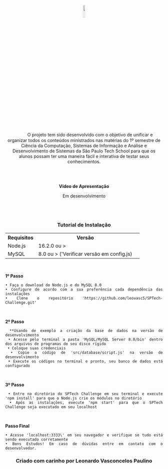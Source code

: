 <div align="center">
  <img src="https://user-images.githubusercontent.com/70069239/168457986-6f46a84f-eceb-4b67-b99c-f33cca49a36a.png" height="10%">
  <p align="center">
  ㅤㅤㅤO  projeto  tem  sido  desenvolvido com o objetivo de unificar e organizar todos os conteúdos ministrados nas matérias do 1º semestre de Ciência da Computação, 
    Sistemas de Informação e Análise e Desenvolvimento de Sistemas da São Paulo Tech School para que os alunos possam ter 
    uma maneira fácil e interativa de testar seus conhecimentos.
  </p>
  <br><br>
  <p><b>Vídeo de Apresentação</b></p>
   <div align="center">
  Em desenvolvimento
  <br><br><br><br>
  <h3>Tutorial de Instalação</h3>
<table>
  <tr>
    <th>Requisitos</th>
    <th>Versão</th>
  </tr>
  <tr>
    <td>Node.js</td>
    <td>16.2.0 ou ></td>
  </tr>
  <tr>
    <td>MySQL</td>
    <td>8.0 ou > ('Verificar versão em config.js)<td>
  </tr>
</table>
<br>
</div>

<div align="justify">
<p><b>1º Passo</b></p>

    
    • Faça o download do Node.js e do MySQL 8.0
    • Configure de acordo com a sua preferência cada dependência das instalações
    • Clone o repositório 'https://github.com/leovasc5/SPTech-Challenge.git'


<br><p><b>2º Passo</b></p>

     **Usando de exemplo a criação da base de dados na versão de desenvolvimento
     • Acesse pelo terminal a pasta 'MySQL/MySQL Server 8.0/bin' dentro dos arquivos de programas do seu disco rígido
     • Coloque suas credenciais
     • Copie o código de 'src/database/script.js' na versão de desenvolvimento
     • Execute os códigos no terminal e pronto, seu banco de dados está configurado



<br><p><b>3º Passo</b></p>


     • Entre no diretório do SPTech Challenge em seu terminal e execute 'npm install' para que o Node.js crie os módulos no diretório
     • Após as instalações, execute 'npm start' para que o SPTech Challenge seja executado em seu localhost

<br><p><b>Passo Final</b></p>

    
    • Acesse 'localhost:3333\' em seu navegador e verifique se tudo está sendo executado corretamente
    • Bons Estudos! Em caso de dúvidas entre em contato com o desenvolvedor.
 
</div>
  
 <div>
   <h3>Criado com carinho por Leonardo Vasconcelos Paulino</h3>
 </div>
